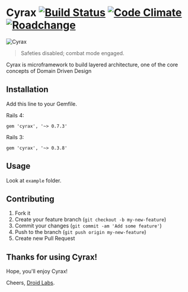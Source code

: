 # Cyrax [![Build Status](https://travis-ci.org/droidlabs/cyrax.png)](https://travis-ci.org/droidlabs/cyrax) [![Code Climate](https://codeclimate.com/github/droidlabs/cyrax.png)](https://codeclimate.com/github/droidlabs/cyrax) [![Roadchange](http://roadchange.com/droidlabs/cyrax/badge.png)](http://roadchange.com/droidlabs/cyrax) 
![Cyrax](http://images2.wikia.nocookie.net/__cb20121118042055/mk/images/thumb/4/44/CyraxMK9Render.png/322px-CyraxMK9Render.png)
> Safeties disabled; combat mode engaged.

Cyrax is microframework to build layered architecture, one of the core concepts of Domain Driven Design

## Installation

Add this line to your Gemfile.

Rails 4:

    gem 'cyrax', '~> 0.7.3'

Rails 3:

    gem 'cyrax', '~> 0.3.8'

## Usage

Look at `example` folder.

## Contributing

1. Fork it
2. Create your feature branch (`git checkout -b my-new-feature`)
3. Commit your changes (`git commit -am 'Add some feature'`)
4. Push to the branch (`git push origin my-new-feature`)
5. Create new Pull Request

## Thanks for using Cyrax!

Hope, you'll enjoy Cyrax!

Cheers, [Droid Labs](http://droidlabs.pro).